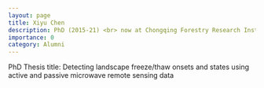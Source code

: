 ```yaml
---
layout: page
title: Xiyu Chen
description: PhD (2015-21) <br> now at Chongqing Forestry Research Institute
importance: 0
category: Alumni
---
```

PhD Thesis title: Detecting landscape freeze/thaw onsets and states using active and passive microwave remote sensing data

